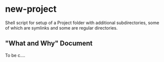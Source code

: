 new-project
===========

Shell script for setup of a Project folder with additional subdirectories, some of which are symlinks and some are regular directories.

## "What and Why" Document
To be c....